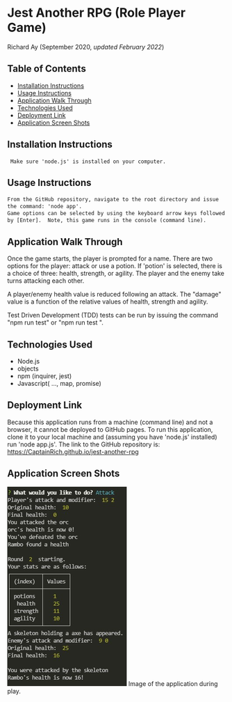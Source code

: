 # Jest Another RPG (Role Player Game)
Richard Ay (September 2020, *updated February 2022*)


## Table of Contents
* [Installation Instructions](#installation-instructions)
* [Usage Instructions](#usage-instructions)
* [Application Walk Through](#application-walk-through)
* [Technologies Used](#technologies-used)
* [Deployment Link](#deployment-link)
* [Application Screen Shots](#application-screen-shots)

    
## Installation Instructions
    
     Make sure 'node.js' is installed on your computer. 
  
    
## Usage Instructions
    
    From the GitHub repository, navigate to the root directory and issue the command: 'node app'.  
    Game options can be selected by using the keyboard arrow keys followed by [Enter].  Note, this game runs in the console (command line).
  
## Application Walk Through

Once the game starts, the player is prompted for a name.  There are two options for the player: attack or use a potion.  If 'potion' is selected, there is a choice of three: health, strength, or agility. The player and the enemy take turns attacking each other.

A player/enemy health value is reduced following an attack.  The "damage" value is a function of the relative values of health, strength and agility.

Test Driven Development (TDD) tests can be run by issuing the command "npm run test" or "npm run test <object>".

## Technologies Used

* Node.js
* objects
* npm (inquirer, jest)
* Javascript( ..., map, promise)


## Deployment Link
Because this application runs from a machine (command line) and not a browser, it cannot be deployed to GitHub pages.  To run this application, clone it to your local machine and (assuming you have 'node.js' installed) run 'node app.js'.
The link to the GitHub repository is: https://CaptainRich.github.io/jest-another-rpg 
 


## Application Screen Shots

![Screenshot](screen-shot.jpg) Image of the application during play.  